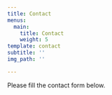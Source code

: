 ```yaml
---
title: Contact
menus:
  main:
    title: Contact
    weight: 5
template: contact
subtitle: ''
img_path: ''

---
```

Please fill the contact form below.